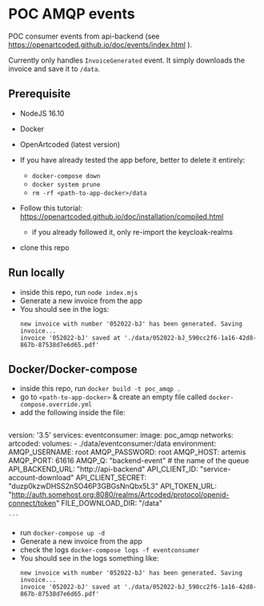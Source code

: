 # POC AMQP events

POC consumer events from api-backend (see https://openartcoded.github.io/doc/events/index.html ).

Currently only handles `InvoiceGenerated` event. It simply downloads the invoice and save it to `/data`.

## Prerequisite

- NodeJS 16.10
- Docker
- OpenArtcoded (latest version)

- If you have already tested the app before, better to delete it entirely:
    - `docker-compose down`
    - `docker system prune`
    - `rm -rf <path-to-app-docker>/data`
- Follow this tutorial: https://openartcoded.github.io/doc/installation/compiled.html
    - if you already followed it, only re-import the keycloak-realms
- clone this repo

## Run locally
- inside this repo, run `node index.mjs`
- Generate a new invoice from the app
- You should see in the logs:
    ```
    new invoice with number '052022-bJ' has been generated. Saving invoice...
    invoice '052022-bJ' saved at './data/052022-bJ_590cc2f6-1a16-42d8-867b-87538d7e6d65.pdf'

    ``` 

## Docker/Docker-compose
- inside this repo, run `docker build -t poc_amqp .`
- go to `<path-to-app-docker>` & create an empty file called `docker-compose.override.yml`
- add the following inside the file:
    ```
version: '3.5'
services:
  eventconsumer:
      image: poc_amqp
      networks:
          artcoded:
      volumes:
          - ./data/eventconsumer:/data
      environment:
          AMQP_USERNAME: root
          AMQP_PASSWORD: root
          AMQP_HOST: artemis
          AMQP_PORT: 61616
          AMQP_Q: "backend-event" # the name of the queue
          API_BACKEND_URL: "http://api-backend"
          API_CLIENT_ID: "service-account-download"
          API_CLIENT_SECRET: "duzp0kzwDHSS2nSO46P3GBGsNnQbx5L3"
          API_TOKEN_URL: "http://auth.somehost.org:8080/realms/Artcoded/protocol/openid-connect/token"
          FILE_DOWNLOAD_DIR: "/data"

    ``` 

- run `docker-compose up -d`
- Generate a new invoice from the app
- check the logs `docker-compose logs -f eventconsumer`
- You should see in the logs something like:
    ```
    new invoice with number '052022-bJ' has been generated. Saving invoice...
    invoice '052022-bJ' saved at './data/052022-bJ_590cc2f6-1a16-42d8-867b-87538d7e6d65.pdf'

    ``` 


